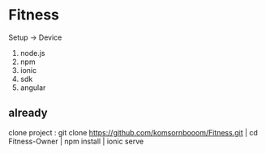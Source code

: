 # Fitness
Setup → Device
 1. node.js
 2. npm
 3. ionic
 4. sdk
 5. angular
 
 already
 ----------------------
 clone project : git clone https://github.com/komsornbooom/Fitness.git |
cd Fitness-Owner |
npm install |
ionic serve
